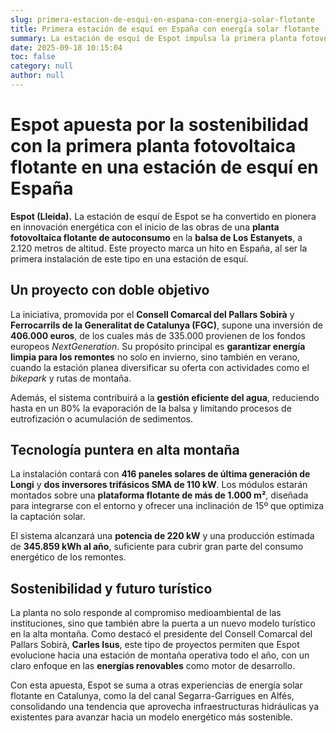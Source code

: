 ```yaml
---
slug: primera-estacion-de-esqui-en-espana-con-energia-solar-flotante
title: Primera estación de esquí en España con energía solar flotante
summary: La estación de esquí de Espot impulsa la primera planta fotovoltaica flotante en una estación de esquí en España. La instalación, ubicada en la balsa de Los Estanyets a 2.120 metros de altura, generará energía limpia para los remontes durante todo el año y reducirá la evaporación del agua, convirtiéndose en un referente de sostenibilidad en alta montaña.
date: 2025-09-18 10:15:04
toc: false
category: null
author: null
---
```

# Espot apuesta por la sostenibilidad con la primera planta fotovoltaica flotante en una estación de esquí en España

**Espot (Lleida).** La estación de esquí de Espot se ha convertido en pionera en innovación energética con el inicio de las obras de una **planta fotovoltaica flotante de autoconsumo** en la **balsa de Los Estanyets**, a 2.120 metros de altitud. Este proyecto marca un hito en España, al ser la primera instalación de este tipo en una estación de esquí.

## Un proyecto con doble objetivo

La iniciativa, promovida por el **Consell Comarcal del Pallars Sobirà** y **Ferrocarrils de la Generalitat de Catalunya (FGC)**, supone una inversión de **406.000 euros**, de los cuales más de 335.000 provienen de los fondos europeos _NextGeneration_. Su propósito principal es **garantizar energía limpia para los remontes** no solo en invierno, sino también en verano, cuando la estación planea diversificar su oferta con actividades como el _bikepark_ y rutas de montaña.

Además, el sistema contribuirá a la **gestión eficiente del agua**, reduciendo hasta en un 80% la evaporación de la balsa y limitando procesos de eutrofización o acumulación de sedimentos.

## Tecnología puntera en alta montaña

La instalación contará con **416 paneles solares de última generación de Longi** y **dos inversores trifásicos SMA de 110 kW**. Los módulos estarán montados sobre una **plataforma flotante de más de 1.000 m²**, diseñada para integrarse con el entorno y ofrecer una inclinación de 15º que optimiza la captación solar.

El sistema alcanzará una **potencia de 220 kW** y una producción estimada de **345.859 kWh al año**, suficiente para cubrir gran parte del consumo energético de los remontes.

## Sostenibilidad y futuro turístico

La planta no solo responde al compromiso medioambiental de las instituciones, sino que también abre la puerta a un nuevo modelo turístico en la alta montaña. Como destacó el presidente del Consell Comarcal del Pallars Sobirà, **Carles Isus**, este tipo de proyectos permiten que Espot evolucione hacia una estación de montaña operativa todo el año, con un claro enfoque en las **energías renovables** como motor de desarrollo.

Con esta apuesta, Espot se suma a otras experiencias de energía solar flotante en Catalunya, como la del canal Segarra-Garrigues en Alfés, consolidando una tendencia que aprovecha infraestructuras hidráulicas ya existentes para avanzar hacia un modelo energético más sostenible.
